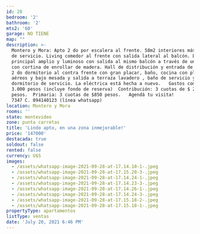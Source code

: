 ```yaml
---
id: 28
bedroom: '2'
bathroom: '2'
mts2: '60'
garage: NO TIENE
map: ""
description: >-
  Montero y Mora: Apto 2 do por escalera al frente. 58m2 interiores más terraza
  de servicio. Living comedor al frente con salida lateral al balcón. Dormitorio
  principal amplio y luminoso con salida al mismo balcón a través de un ventanal
  con cortina de enrollar de madera. Hall de distribución y entrada de servicio,
  2 do dormitorio al contra frente con gran placar, baño, cocina con placares
  aéreos y bajo mesada y salida a terraza lavadero , baño de servicio y
  dormitorio de servicio. La eléctrica está hecha a nuevo.   Gastos comunes: $
  3.000 pesos (incluye fondo de reserva)  Contribución: 3 cuotas de $ 2484
  pesos.  Primaria: 3 cuotas de $850 pesos.   Agendá tu visita!        T. 2400
  7347 C. 094140123 (línea whatsapp)
location: Montero y Mora
rooms: ''
state: montevideo
zone: punta carretas
title: 'Lindo apto, en una zona inmejorable!'
price: '147000'
destacada: true
soldout: false
rented: false
currency: U$S
images:
  - /assets/whatsapp-image-2021-09-28-at-17.14.10-1-.jpeg
  - /assets/whatsapp-image-2021-09-28-at-17.15.20-3-.jpeg
  - /assets/whatsapp-image-2021-09-28-at-17.14.24-1-.jpeg
  - /assets/whatsapp-image-2021-09-28-at-17.14.23-3-.jpeg
  - /assets/whatsapp-image-2021-09-28-at-17.14.26-1-.jpeg
  - /assets/whatsapp-image-2021-09-28-at-17.14.24-3-.jpeg
  - /assets/whatsapp-image-2021-09-28-at-17.15.18-2-.jpeg
  - /assets/whatsapp-image-2021-09-28-at-17.15.18-1-.jpeg
propertyType: apartamentos
listType: ventas
date: 'July 20, 2021 6:46 PM'
---
```


